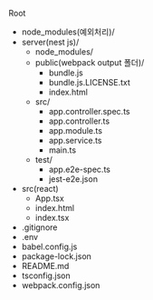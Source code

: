 Root

- node_modules(예외처리)/
- server(nest js)/
  - node_modules/
  - public(webpack output 폴더)/
    - bundle.js
    - bundle.js.LICENSE.txt
    - index.html
  - src/
    - app.controller.spec.ts
    - app.controller.ts
    - app.module.ts
    - app.service.ts
    - main.ts
  - test/
    - app.e2e-spec.ts
    - jest-e2e.json
- src(react)
  - App.tsx
  - index.html
  - index.tsx
- .gitignore
- .env
- babel.config.js
- package-lock.json
- README.md
- tsconfig.json
- webpack.config.json
